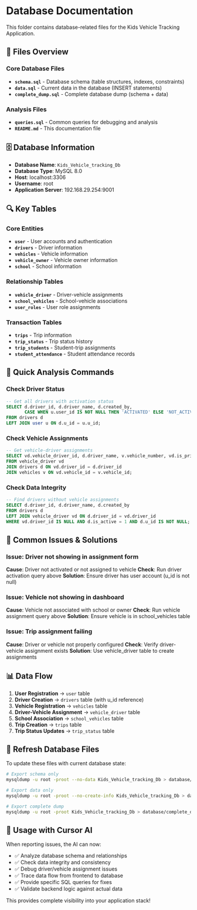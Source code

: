 # Database Documentation

This folder contains database-related files for the Kids Vehicle Tracking Application.

## 📁 Files Overview

### Core Database Files
- **`schema.sql`** - Database schema (table structures, indexes, constraints)
- **`data.sql`** - Current data in the database (INSERT statements)
- **`complete_dump.sql`** - Complete database dump (schema + data)

### Analysis Files
- **`queries.sql`** - Common queries for debugging and analysis
- **`README.md`** - This documentation file

## 🗄️ Database Information

- **Database Name**: `Kids_Vehicle_tracking_Db`
- **Database Type**: MySQL 8.0
- **Host**: localhost:3306
- **Username**: root
- **Application Server**: 192.168.29.254:9001

## 🔍 Key Tables

### Core Entities
- **`user`** - User accounts and authentication
- **`drivers`** - Driver information
- **`vehicles`** - Vehicle information
- **`vehicle_owner`** - Vehicle owner information
- **`school`** - School information

### Relationship Tables
- **`vehicle_driver`** - Driver-vehicle assignments
- **`school_vehicles`** - School-vehicle associations
- **`user_roles`** - User role assignments

### Transaction Tables
- **`trips`** - Trip information
- **`trip_status`** - Trip status history
- **`trip_students`** - Student-trip assignments
- **`student_attendance`** - Student attendance records

## 🚀 Quick Analysis Commands

### Check Driver Status
```sql
-- Get all drivers with activation status
SELECT d.driver_id, d.driver_name, d.created_by, 
       CASE WHEN u.user_id IS NOT NULL THEN 'ACTIVATED' ELSE 'NOT_ACTIVATED' END as status
FROM drivers d
LEFT JOIN user u ON d.u_id = u.u_id;
```

### Check Vehicle Assignments
```sql
-- Get vehicle-driver assignments
SELECT vd.vehicle_driver_id, d.driver_name, v.vehicle_number, vd.is_primary
FROM vehicle_driver vd
JOIN drivers d ON vd.driver_id = d.driver_id
JOIN vehicles v ON vd.vehicle_id = v.vehicle_id;
```

### Check Data Integrity
```sql
-- Find drivers without vehicle assignments
SELECT d.driver_id, d.driver_name, d.created_by
FROM drivers d
LEFT JOIN vehicle_driver vd ON d.driver_id = vd.driver_id
WHERE vd.driver_id IS NULL AND d.is_active = 1 AND d.u_id IS NOT NULL;
```

## 🔧 Common Issues & Solutions

### Issue: Driver not showing in assignment form
**Cause**: Driver not activated or not assigned to vehicle
**Check**: Run driver activation query above
**Solution**: Ensure driver has user account (u_id is not null)

### Issue: Vehicle not showing in dashboard
**Cause**: Vehicle not associated with school or owner
**Check**: Run vehicle assignment query above
**Solution**: Ensure vehicle is in school_vehicles table

### Issue: Trip assignment failing
**Cause**: Driver or vehicle not properly configured
**Check**: Verify driver-vehicle assignment exists
**Solution**: Use vehicle_driver table to create assignments

## 📊 Data Flow

1. **User Registration** → `user` table
2. **Driver Creation** → `drivers` table (with u_id reference)
3. **Vehicle Registration** → `vehicles` table
4. **Driver-Vehicle Assignment** → `vehicle_driver` table
5. **School Association** → `school_vehicles` table
6. **Trip Creation** → `trips` table
7. **Trip Status Updates** → `trip_status` table

## 🔄 Refresh Database Files

To update these files with current database state:

```bash
# Export schema only
mysqldump -u root -proot --no-data Kids_Vehicle_tracking_Db > database/schema.sql

# Export data only
mysqldump -u root -proot --no-create-info Kids_Vehicle_tracking_Db > database/data.sql

# Export complete dump
mysqldump -u root -proot Kids_Vehicle_tracking_Db > database/complete_dump.sql
```

## 🎯 Usage with Cursor AI

When reporting issues, the AI can now:
- ✅ Analyze database schema and relationships
- ✅ Check data integrity and consistency
- ✅ Debug driver/vehicle assignment issues
- ✅ Trace data flow from frontend to database
- ✅ Provide specific SQL queries for fixes
- ✅ Validate backend logic against actual data

This provides complete visibility into your application stack!
